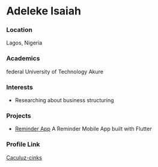 # Adeleke Isaiah

### Location

Lagos, Nigeria

### Academics

federal University of Technology Akure

### Interests

- Researching about business structuring

### Projects

- [Reminder App](https://github.com/Caculuz-cinks/Todo-A-Flutter-Reminder-App) A Reminder Mobile App built with Flutter

### Profile Link

[Caculuz-cinks](https://github.com/Caculuz-cinks)
